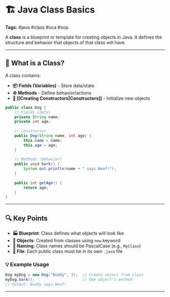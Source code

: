 # 🏗️ Java Class Basics

**Tags:** #java #class #oca #oop

A **class** is a blueprint or template for creating objects in Java. It defines the structure and behavior that objects of that class will have.

---

## 🎯 What is a Class?

A class contains:

- **📦 Fields (Variables)** - Store data/state
- **⚙️ Methods** - Define behavior/actions
- **🔧 [[Creating Constructors|Constructors]]** - Initialize new objects

```java
public class Dog {
    // Fields (data)
    private String name;
    private int age;
    
    // Constructor
    public Dog(String name, int age) {
        this.name = name;
        this.age = age;
    }
    
    // Methods (behavior)
    public void bark() {
        System.out.println(name + " says Woof!");
    }
    
    public int getAge() {
        return age;
    }
}
```

---

## 🔍 Key Points

- **🏭 Blueprint**: Class defines what objects will look like
- **🎪 Objects**: Created from classes using `new` keyword
- **📝 Naming**: Class names should be PascalCase (e.g., `MyClass`)
- **📁 File**: Each public class must be in its own `.java` file

### 💡 Example Usage

```java
Dog myDog = new Dog("Buddy", 3);  // Create object from class
myDog.bark();                     // Use object's method
// Output: Buddy says Woof!
```

---